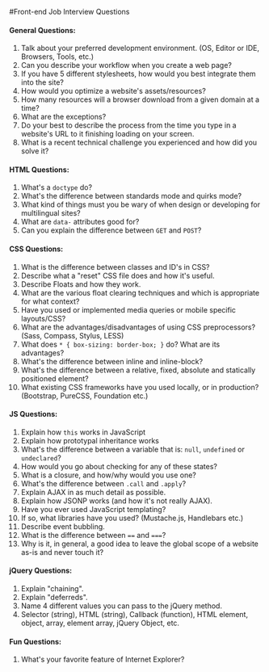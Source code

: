 #Front-end Job Interview Questions
  
#### General Questions:

1. Talk about your preferred development environment. (OS, Editor or IDE, Browsers, Tools, etc.)
1. Can you describe your workflow when you create a web page?
1. If you have 5 different stylesheets, how would you best integrate them into the site?
1. How would you optimize a website's assets/resources?
1. How many resources will a browser download from a given domain at a time?
  1. What are the exceptions?
1. Do your best to describe the process from the time you type in a website's URL to it finishing loading on your screen.
1. What is a recent technical challenge you experienced and how did you solve it?

#### HTML Questions:

1. What's a `doctype` do?
1. What's the difference between standards mode and quirks mode?
1. What kind of things must you be wary of when design or developing for multilingual sites?
1. What are `data-` attributes good for?
1. Can you explain the difference between `GET` and `POST`?

#### CSS Questions:

1. What is the difference between classes and ID's in CSS?
1. Describe what a "reset" CSS file does and how it's useful.
1. Describe Floats and how they work.
1. What are the various float clearing techniques and which is appropriate for what context?
1. Have you used or implemented media queries or mobile specific layouts/CSS?
1. What are the advantages/disadvantages of using CSS preprocessors? (Sass, Compass, Stylus, LESS)
1. What does ```* { box-sizing: border-box; }``` do? What are its advantages? 
1. What's the difference between inline and inline-block?
1. What's the difference between a relative, fixed, absolute and statically positioned element?
1. What existing CSS frameworks have you used locally, or in production? (Bootstrap, PureCSS, Foundation etc.)

#### JS Questions:

1. Explain how `this` works in JavaScript
1. Explain how prototypal inheritance works
1. What's the difference between a variable that is: `null`, `undefined` or `undeclared`?
  1. How would you go about checking for any of these states?
1. What is a closure, and how/why would you use one?
1. What's the difference between `.call` and `.apply`?
1. Explain AJAX in as much detail as possible.
1. Explain how JSONP works (and how it's not really AJAX).
1. Have you ever used JavaScript templating?
  1. If so, what libraries have you used? (Mustache.js, Handlebars etc.)
1. Describe event bubbling.
1. What is the difference between `==` and `===`?
1. Why is it, in general, a good idea to leave the global scope of a website as-is and never touch it?

#### jQuery Questions:

1. Explain "chaining".
1. Explain "deferreds".
1. Name 4 different values you can pass to the jQuery method.
  1. Selector (string), HTML (string), Callback (function), HTML element, object, array, element array, jQuery Object, etc.

#### Fun Questions:

1. What's your favorite feature of Internet Explorer?
